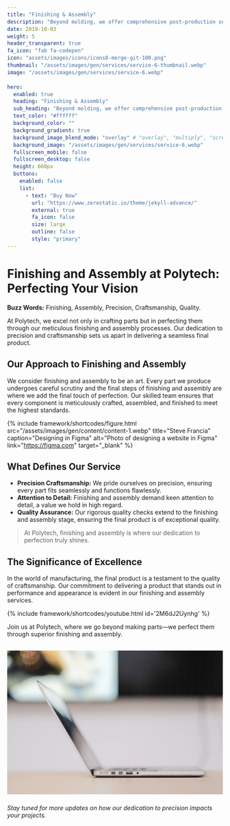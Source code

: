 ```yaml
---
title: "Finishing & Assembly"
description: "Beyond molding, we offer comprehensive post-production services, delivering a product that's ready for the market."
date: 2019-10-03
weight: 5
header_transparent: true
fa_icon: "fab fa-codepen"
icon: "assets/images/icons/icons8-merge-git-100.png"
thumbnail: "/assets/images/gen/services/service-6-thumbnail.webp"
image: "/assets/images/gen/services/service-6.webp"

hero:
  enabled: true
  heading: "Finishing & Assembly"
  sub_heading: "Beyond molding, we offer comprehensive post-production services, delivering a product that's ready for the market."
  text_color: "#ffffff"
  background_color: ""
  background_gradient: true
  background_image_blend_mode: "overlay" # "overlay", "multiply", "screen"
  background_image: "/assets/images/gen/services/service-6.webp"
  fullscreen_mobile: false
  fullscreen_desktop: false
  height: 660px
  buttons:
    enabled: false
    list:
      - text: "Buy Now"
        url: "https://www.zerostatic.io/theme/jekyll-advance/"
        external: true
        fa_icon: false
        size: large
        outline: false
        style: "primary"
---
```


# Finishing and Assembly at Polytech: Perfecting Your Vision

**Buzz Words:** Finishing, Assembly, Precision, Craftsmanship, Quality.

At Polytech, we excel not only in crafting parts but in perfecting them through our meticulous finishing and assembly processes. Our dedication to precision and craftsmanship sets us apart in delivering a seamless final product.

## Our Approach to Finishing and Assembly

We consider finishing and assembly to be an art. Every part we produce undergoes careful scrutiny and the final steps of finishing and assembly are where we add the final touch of perfection. Our skilled team ensures that every component is meticulously crafted, assembled, and finished to meet the highest standards.

{% include framework/shortcodes/figure.html src="/assets/images/gen/content/content-1.webp" title="Steve Francia" caption="Designing in Figma" alt="Photo of designing a website in Figma" link="https://figma.com" target="_blank" %}

## What Defines Our Service

- **Precision Craftsmanship:** We pride ourselves on precision, ensuring every part fits seamlessly and functions flawlessly.
- **Attention to Detail:** Finishing and assembly demand keen attention to detail, a value we hold in high regard.
- **Quality Assurance:** Our rigorous quality checks extend to the finishing and assembly stage, ensuring the final product is of exceptional quality.

> At Polytech, finishing and assembly is where our dedication to perfection truly shines.

## The Significance of Excellence

In the world of manufacturing, the final product is a testament to the quality of craftsmanship. Our commitment to delivering a product that stands out in performance and appearance is evident in our finishing and assembly services.

{% include framework/shortcodes/youtube.html id='2M6dJ2Uynhg' %}

Join us at Polytech, where we go beyond making parts—we perfect them through superior finishing and assembly.

![Design In Figma](/assets/images/gen/content/content-2.webp)
---

*Stay tuned for more updates on how our dedication to precision impacts your projects.*

